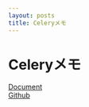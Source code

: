 ```yaml
---
layout: posts
title: Celeryメモ 
---
```


# Celeryメモ

[Document](https://docs.celeryproject.org/en/latest/index.html)  
[Github](https://github.com/celery/celery/) 
